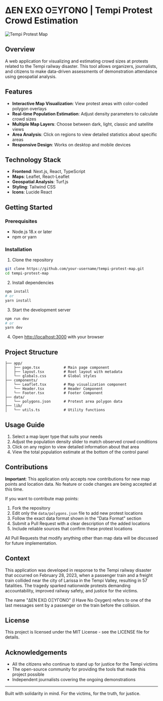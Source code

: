# ΔΕΝ ΕΧΩ ΟΞΥΓΟΝΟ | Tempi Protest Crowd Estimation

![Tempi Protest Map](https://placeholder.com/wp-content/uploads/2018/10/placeholder.com-logo3.png)

## Overview

A web application for visualizing and estimating crowd sizes at protests related to the Tempi railway disaster. This tool allows organizers, journalists, and citizens to make data-driven assessments of demonstration attendance using geospatial analysis.

## Features

- **Interactive Map Visualization**: View protest areas with color-coded polygon overlays
- **Real-time Population Estimation**: Adjust density parameters to calculate crowd sizes
- **Multiple Map Layers**: Choose between dark, light, classic and satellite views
- **Area Analysis**: Click on regions to view detailed statistics about specific areas
- **Responsive Design**: Works on desktop and mobile devices

## Technology Stack

- **Frontend**: Next.js, React, TypeScript
- **Maps**: Leaflet, React-Leaflet
- **Geospatial Analysis**: Turf.js
- **Styling**: Tailwind CSS
- **Icons**: Lucide React

## Getting Started

### Prerequisites

- Node.js 18.x or later
- npm or yarn

### Installation

1. Clone the repository
```bash
git clone https://github.com/your-username/tempi-protest-map.git
cd tempi-protest-map
```

2. Install dependencies
```bash
npm install
# or
yarn install
```

3. Start the development server
```bash
npm run dev
# or
yarn dev
```

4. Open [http://localhost:3000](http://localhost:3000) with your browser

## Project Structure

```
├── app/
│   ├── page.tsx           # Main page component
│   ├── layout.tsx         # Root layout with metadata
│   └── globals.css        # Global styles
├── components/
│   └── Leaflet.tsx        # Map visualization component
│   └── Header.tsx         # Header Component
│   └── Footer.tsx         # Footer Component
├── data/
│   └── polygons.json      # Protest area polygon data
├── lib/
│   └── utils.ts           # Utility functions
```

## Usage Guide

1. Select a map layer type that suits your needs
2. Adjust the population density slider to match observed crowd conditions
3. Click on any region to view detailed information about that area
4. View the total population estimate at the bottom of the control panel

## Contributions

**Important**: This application only accepts now contributions for new map points and location data. No feature or code changes are being accepted at this time.

If you want to contribute map points:

1. Fork the repository
2. Edit only the `data/polygons.json` file to add new protest locations
3. Follow the exact data format shown in the "Data Format" section
4. Submit a Pull Request with a clear description of the added locations
5. Include reliable sources that confirm these protest locations

All Pull Requests that modify anything other than map data will be discussed for future implementation.

## Context

This application was developed in response to the Tempi railway disaster that occurred on February 28, 2023, when a passenger train and a freight train collided near the city of Larissa in the Tempi Valley, resulting in 57 fatalities. The tragedy sparked nationwide protests demanding accountability, improved railway safety, and justice for the victims.

The name "ΔΕΝ ΕΧΩ ΟΞΥΓΟΝΟ" (I Have No Oxygen) refers to one of the last messages sent by a passenger on the train before the collision.

## License

This project is licensed under the MIT License - see the LICENSE file for details.

## Acknowledgements

- All the citizens who continue to stand up for justice for the Tempi victims
- The open-source community for providing the tools that made this project possible
- Independent journalists covering the ongoing demonstrations

---

Built with solidarity in mind. For the victims, for the truth, for justice.
